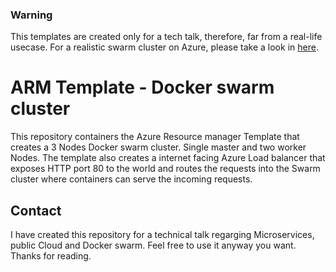 ### Warning
This templates are created only for a tech talk, therefore, far from a real-life usecase. For a realistic swarm cluster on Azure, please take a look in [here](https://github.com/MoimHossain/docker-swarm-on-azure).


# ARM Template - Docker swarm cluster 

This repository containers the Azure Resource manager Template that creates a 3 Nodes Docker swarm cluster.
Single master and two worker Nodes. 
The template also creates a internet facing Azure Load balancer that exposes HTTP port 80 to the world and routes the requests into the Swarm cluster where containers can serve the incoming requests.

## Contact

I have created this repository for a technical talk regarging Microservices, public Cloud and Docker swarm. Feel free to use it anyway you want. Thanks for reading.
